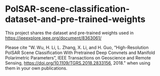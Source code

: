 # PolSAR-scene-classification-dataset-and-pre-trained-weights
This project shares the dataset and pre-trained weights used in https://ieeexplore.ieee.org/document/8363061/

Please cite "W. Wu, H. Li, L. Zhang, X. Li, and H. Guo, “High-Resolution PolSAR Scene Classification With Pretrained Deep Convnets and Manifold Polarimetric Parameters”, IEEE Transactions on Geoscience and Remote Sensing, https://doi.org/10.1109/TGRS.2018.2833156, 2018." when using them in your own publications.
